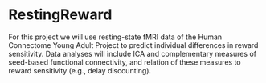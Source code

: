 # RestingReward
For this project we will use resting-state fMRI data of the Human Connectome Young Adult Project to predict individual differences in reward sensitivity. Data analyses will include ICA and complementary measures of seed-based functional connectivity, and relation of these measures to reward sensitivity (e.g., delay discounting).
